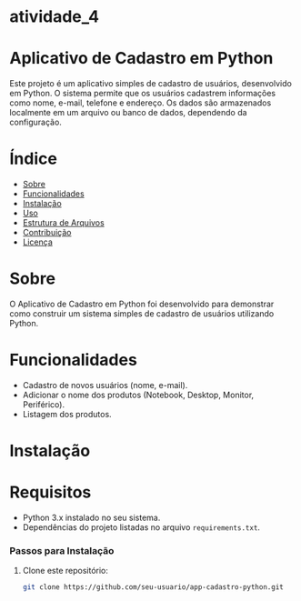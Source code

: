 ﻿# atividade_4

# Aplicativo de Cadastro em Python

Este projeto é um aplicativo simples de cadastro de usuários, desenvolvido em Python. O sistema permite que os usuários cadastrem informações como nome, e-mail, telefone e endereço. Os dados são armazenados localmente em um arquivo ou banco de dados, dependendo da configuração.

# Índice

- [Sobre](#sobre)
- [Funcionalidades](#funcionalidades)
- [Instalação](#instalação)
- [Uso](#uso)
- [Estrutura de Arquivos](#estrutura-de-arquivos)
- [Contribuição](#contribuição)
- [Licença](#licença)

# Sobre

O Aplicativo de Cadastro em Python foi desenvolvido para demonstrar como construir um sistema simples de cadastro de usuários utilizando Python.

# Funcionalidades

- Cadastro de novos usuários (nome, e-mail).
- Adicionar o nome dos produtos (Notebook, Desktop, Monitor, Periférico).
- Listagem dos produtos.
  
# Instalação

# Requisitos

- Python 3.x instalado no seu sistema.
- Dependências do projeto listadas no arquivo `requirements.txt`.

### Passos para Instalação

1. Clone este repositório:

   ```bash
   git clone https://github.com/seu-usuario/app-cadastro-python.git
